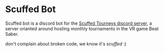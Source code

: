 # Scuffed Bot
Scuffed bot is a discord bot for the [Scuffed Tourneys discord server](https://discord.gg/4bF8JAGeB3), a server orianted around hosting monthly tournaments in the VR game Beat Saber.

don't complain about broken code, we know it's *scuffed* :)
